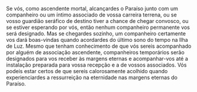 ﻿Se vós, como ascendente mortal, alcançardes o Paraíso junto com um companheiro ou um íntimo associado de vossa carreira terrena, ou se  vosso guardião seráfico de destino tiver a chance de chegar convosco, ou se estiver esperando por vós, então nenhum companheiro permanente vos será designado. Mas se chegardes sozinho, um companheiro certamente vos dará boas-vindas quando acordardes do último sono do tempo na Ilha de Luz. Mesmo que tenham conhecimento de que vós sereis acompanhado por alguém de associação ascendente, companheiros temporários serão designados para vos receber às margens eternas e acompanhar-vos até a instalação preparada para vossa recepção e a de vossos associados. Vós podeis estar certos de que sereis calorosamente acolhido quando experienciardes a ressurreição na eternidade nas margens eternas do Paraíso.